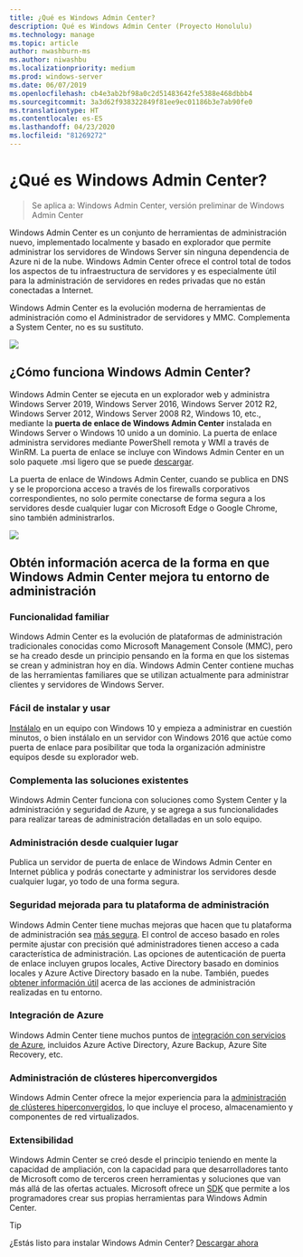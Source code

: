 ```yaml
---
title: ¿Qué es Windows Admin Center?
description: Qué es Windows Admin Center (Proyecto Honolulu)
ms.technology: manage
ms.topic: article
author: nwashburn-ms
ms.author: niwashbu
ms.localizationpriority: medium
ms.prod: windows-server
ms.date: 06/07/2019
ms.openlocfilehash: cb4e3ab2bf98a0c2d51483642fe5388e468dbbb4
ms.sourcegitcommit: 3a3d62f938322849f81ee9ec01186b3e7ab90fe0
ms.translationtype: HT
ms.contentlocale: es-ES
ms.lasthandoff: 04/23/2020
ms.locfileid: "81269272"
---
```

# <a name="what-is-windows-admin-center"></a>¿Qué es Windows Admin Center?

> Se aplica a: Windows Admin Center, versión preliminar de Windows Admin Center

Windows Admin Center es un conjunto de herramientas de administración nuevo, implementado localmente y basado en explorador que permite administrar los servidores de Windows Server sin ninguna dependencia de Azure ni de la nube. Windows Admin Center ofrece el control total de todos los aspectos de tu infraestructura de servidores y es especialmente útil para la administración de servidores en redes privadas que no están conectadas a Internet.

Windows Admin Center es la evolución moderna de herramientas de administración como el Administrador de servidores y MMC. Complementa a System Center, no es su sustituto.

![](../media/wac-complements.png)

## <a name="how-does-windows-admin-center-work"></a>¿Cómo funciona Windows Admin Center?

Windows Admin Center se ejecuta en un explorador web y administra Windows Server 2019, Windows Server 2016, Windows Server 2012 R2, Windows Server 2012, Windows Server 2008 R2, Windows 10, etc., mediante la **puerta de enlace de Windows Admin Center** instalada en Windows Server o Windows 10 unido a un dominio. La puerta de enlace administra servidores mediante PowerShell remota y WMI a través de WinRM. La puerta de enlace se incluye con Windows Admin Center en un solo paquete .msi ligero que se puede [descargar](https://aka.ms/windowsadmincenter).

La puerta de enlace de Windows Admin Center, cuando se publica en DNS y se le proporciona acceso a través de los firewalls corporativos correspondientes, no solo permite conectarse de forma segura a los servidores desde cualquier lugar con Microsoft Edge o Google Chrome, sino también administrarlos.

![](../media/architecture.png)

## <a name="learn-how-windows-admin-center-improves-your-management-environment"></a>Obtén información acerca de la forma en que Windows Admin Center mejora tu entorno de administración

### <a name="familiar-functionality"></a>**Funcionalidad familiar**

Windows Admin Center es la evolución de plataformas de administración tradicionales conocidas como Microsoft Management Console (MMC), pero se ha creado desde un principio pensando en la forma en que los sistemas se crean y administran hoy en día. Windows Admin Center contiene muchas de las herramientas familiares que se utilizan actualmente para administrar clientes y servidores de Windows Server.

### <a name="easy-to-install-and-use"></a>**Fácil de instalar y usar**

[Instálalo](../deploy/install.md) en un equipo con Windows 10 y empieza a administrar en cuestión minutos, o bien instálalo en un servidor con Windows 2016 que actúe como puerta de enlace para posibilitar que toda la organización administre equipos desde su explorador web.

### <a name="complements-existing-solutions"></a>**Complementa las soluciones existentes**

Windows Admin Center funciona con soluciones como System Center y la administración y seguridad de Azure, y se agrega a sus funcionalidades para realizar tareas de administración detalladas en un solo equipo.

### <a name="manage-from-anywhere"></a>**Administración desde cualquier lugar**

Publica un servidor de puerta de enlace de Windows Admin Center en Internet pública y podrás conectarte y administrar los servidores desde cualquier lugar, yo todo de una forma segura.

### <a name="enhanced-security-for-your-management-platform"></a>**Seguridad mejorada para tu plataforma de administración**

Windows Admin Center tiene muchas mejoras que hacen que tu plataforma de administración sea [más segura](../plan/user-access-options.md). El control de acceso basado en roles permite ajustar con precisión qué administradores tienen acceso a cada característica de administración. Las opciones de autenticación de puerta de enlace incluyen grupos locales, Active Directory basado en dominios locales y Azure Active Directory basado en la nube.  También, puedes [obtener información útil](../use/logging.md) acerca de las acciones de administración realizadas en tu entorno.

### <a name="azure-integration"></a>**Integración de Azure**

Windows Admin Center tiene muchos puntos de [integración con servicios de Azure](../plan/azure-integration-options.md), incluidos Azure Active Directory, Azure Backup, Azure Site Recovery, etc.

### <a name="manage-hyper-converged-clusters"></a>**Administración de clústeres hiperconvergidos**

Windows Admin Center ofrece la mejor experiencia para la [administración de clústeres hiperconvergidos](../use/manage-hyper-converged.md), lo que incluye el proceso, almacenamiento y componentes de red virtualizados.

### <a name="extensibility"></a>**Extensibilidad**

Windows Admin Center se creó desde el principio teniendo en mente la capacidad de ampliación, con la capacidad para que desarrolladores tanto de Microsoft como de terceros creen herramientas y soluciones que van más allá de las ofertas actuales. Microsoft ofrece un [SDK](../extend/extensibility-overview.md) que permite a los programadores crear sus propias herramientas para Windows Admin Center.

> [!Tip]
> ¿Estás listo para instalar Windows Admin Center? [Descargar ahora](https://aka.ms/windowsadmincenter)
